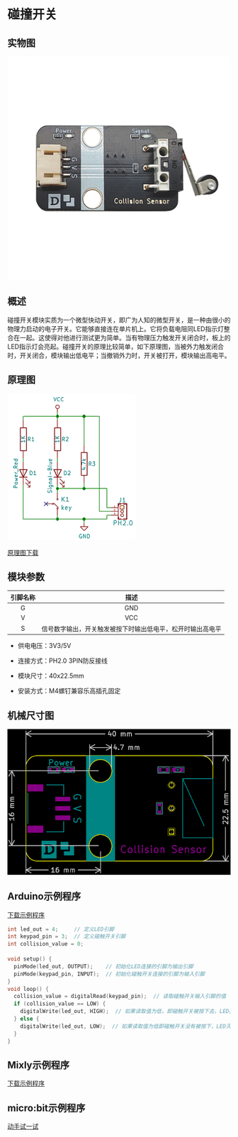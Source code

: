 # 碰撞开关

## 实物图

![实物图](picture/collision_module.png)

## 概述

​     碰撞开关模块实质为一个微型快动开关，即广为人知的微型开关，是一种由很小的物理力启动的电子开关。它能够直接连在单片机上。它将负载电阻同LED指示灯整合在一起。这使得对他进行测试更为简单。当有物理压力触发开关闭合时，板上的LED指示灯会亮起。碰撞开关的原理比较简单，如下原理图，当被外力触发闭合时，开关闭合，模块输出低电平；当撤销外力时，开关被打开，模块输出高电平。

## 原理图

![原理图](picture/collision_module_schematic.png)

<a href="zh-cn/ph2.0_sensors/base_input_module/collision_module/collision_module_schematic.pdf" target="_blank">原理图下载</a>

## 模块参数

| 引脚名称 |                            描述                            |
| :------: | :--------------------------------------------------------: |
|    G     |                            GND                             |
|    V     |                            VCC                             |
|    S     | 信号数字输出，开关触发被按下时输出低电平，松开时输出高电平 |

- 供电电压：3V3/5V

- 连接方式：PH2.0 3PIN防反接线

- 模块尺寸：40x22.5mm

- 安装方式：M4螺钉兼容乐高插孔固定

## 机械尺寸图

![机械尺寸图](picture/collision_module_assembly.png)

## Arduino示例程序

<a href="zh-cn/ph2.0_sensors/base_input_module/collision_module/collision_module.zip" download>下载示例程序</a>

```c
int led_out = 4;     // 定义LED引脚
int keypad_pin = 3;  // 定义碰触开关引脚
int collision_value = 0;

void setup() {
  pinMode(led_out, OUTPUT);    // 初始化LED连接的引脚为输出引脚
  pinMode(keypad_pin, INPUT);  // 初始化碰触开关连接的引脚为输入引脚
}
void loop() {
  collision_value = digitalRead(keypad_pin);  // 读取碰触开关输入引脚的值
  if (collision_value == LOW) {
    digitalWrite(led_out, HIGH);  // 如果读取值为低，即碰触开关被按下去，LED亮
  } else {
    digitalWrite(led_out, LOW);  // 如果读取值为低即碰触开关没有被按下，LED灭
  }
}
```

## Mixly示例程序

<a href="zh-cn/ph2.0_sensors/base_input_module/collision_module/collision_module.zip" download>下载示例程序</a>

## micro:bit示例程序

<a href="https://makecode.microbit.org/_RDJbzTDUX2RW" target="_blank">动手试一试</a>

